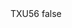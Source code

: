 <?xml version="1.0" encoding="UTF-8"?>
<CustomMetadata xmlns="http://soap.sforce.com/2006/04/metadata">
    <label>TXU56</label>
    <protected>false</protected>
</CustomMetadata>
